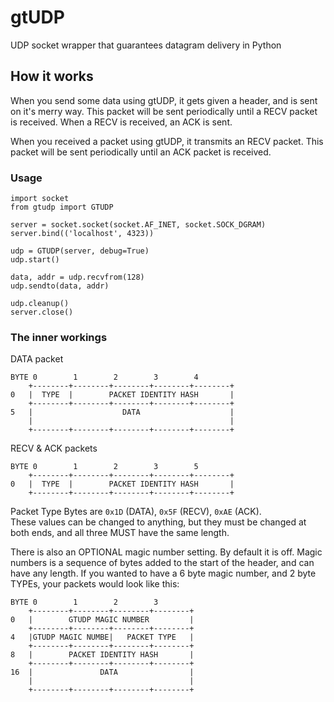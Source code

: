 # gtUDP
UDP socket wrapper that guarantees datagram delivery in Python

## How it works
When you send some data using gtUDP, it gets given a header, and is sent on it's merry way. This packet will be sent periodically until a RECV packet is received. When a RECV is received, an ACK is sent.

When you received a packet using gtUDP, it transmits an RECV packet. This packet will be sent periodically until an ACK packet is received.

### Usage

```
import socket
from gtudp import GTUDP

server = socket.socket(socket.AF_INET, socket.SOCK_DGRAM)
server.bind(('localhost', 4323))

udp = GTUDP(server, debug=True)
udp.start()

data, addr = udp.recvfrom(128)
udp.sendto(data, addr)

udp.cleanup()
server.close()

```

### The inner workings

DATA packet

```
BYTE 0        1        2        3        4
    +--------+--------+--------+--------+--------+
0   |  TYPE  |        PACKET IDENTITY HASH       |
    +--------+--------+--------+--------+--------+
5   |                    DATA                    |
    |                                            |
    +--------+--------+--------+--------+--------+
```
RECV & ACK packets

```
BYTE 0        1        2        3        5
    +--------+--------+--------+--------+--------+
0   |  TYPE  |        PACKET IDENTITY HASH       |
    +--------+--------+--------+--------+--------+
```

Packet Type Bytes are `0x1D` (DATA), `0x5F` (RECV), `0xAE` (ACK).  
These values can be changed to anything, but they must be changed at both ends, and all three MUST have the same length.

There is also an OPTIONAL magic number setting. By default it is off. Magic numbers is a sequence of bytes added to the start of the header, and can have any length. If you wanted to have a 6 byte magic number, and 2 byte TYPEs, your packets would look like this:

```
BYTE 0        1        2        3
    +--------+--------+--------+--------+
0   |        GTUDP MAGIC NUMBER         |
    +--------+--------+--------+--------+
4   |GTUDP MAGIC NUMBE|   PACKET TYPE   |
    +--------+--------+--------+--------+
8   |        PACKET IDENTITY HASH       |
    +--------+--------+--------+--------+
16  |               DATA                |
    |                                   |
    +--------+--------+--------+--------+
```
